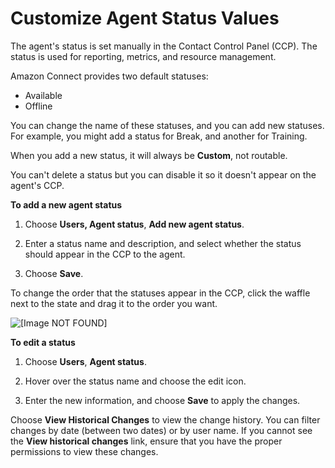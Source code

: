 # Customize Agent Status Values<a name="agent-status"></a>

The agent's status is set manually in the Contact Control Panel \(CCP\)\. The status is used for reporting, metrics, and resource management\.

Amazon Connect provides two default statuses: 
+ Available
+ Offline

You can change the name of these statuses, and you can add new statuses\. For example, you might add a status for Break, and another for Training\.

When you add a new status, it will always be **Custom**, not routable\. 

You can't delete a status but you can disable it so it doesn't appear on the agent's CCP\.

**To add a new agent status**

1. Choose **Users, Agent status**, **Add new agent status**\.

1. Enter a status name and description, and select whether the status should appear in the CCP to the agent\.

1. Choose **Save**\.

To change the order that the statuses appear in the CCP, click the waffle next to the state and drag it to the order you want\. 

![\[Image NOT FOUND\]](http://docs.aws.amazon.com/connect/latest/adminguide/images/agent-status.png)

**To edit a status**

1. Choose **Users**, **Agent status**\.

1. Hover over the status name and choose the edit icon\.

1. Enter the new information, and choose **Save** to apply the changes\.

Choose **View Historical Changes** to view the change history\. You can filter changes by date \(between two dates\) or by user name\. If you cannot see the **View historical changes** link, ensure that you have the proper permissions to view these changes\.